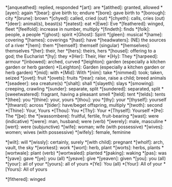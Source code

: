 <!--
Only add to this file abbreviations that only have one meaning.

Keep it in alphabetical order so that there are no duplicates.
-->

*[anqueathed]: replied, responded
*[art]: are
*[atithed]: granted, allowed
*[ayen]: again
*[bear]: give birth to; endure
*[bore]: gave birth to
*[borough]: city
*[brune]: brown
*[chyed]: called, cried (out)
*[chyeth]: calls, cries (out)
*[deer]: animal(s), beast(s)
*[eatest]: eat
*[Ewe]: Eve
*[feathered]: winged, fleet
*[feelfold]: increase in number, multiply
*[findeth]: finds
*[folk]: people, a people
*[ghost]: spirit
*[Ghost]: Spirit
*[gleen]: musical
*[hame]: covering
*[hames]: coverings
*[hast]: have
*[headwaters]: (NE) the sources of a river
*[hem]: them
*[hemself]: themself (singular)
*[hemselves]: themselves
*[her]: their, her
*[hers]: theirs, hers
*[housel]: offering to a god; the Eucharist
*[hy]: they
*[Her]: Their, Her
*[Hy]: They
*[harƿeed]: armour
*[inbowed]: arched, curved
*[leighton]: garden (especially a kitchen garden or herb garden)
*[Leighton]: Garden (especially a kitchen garden or herb garden)
*[mid]: with
*[Mid]: With
*[nim]: take
*[nimmed]: took; taken, seized
*[ovet]: fruit
*[ovets]: fruits
*[rear]: raise, raise a child; breed animals
*[seadeer]: sea creature(s)
*[shalt]: shall
*[slayeth]: slays
*[smowing]: creeping, crawling
*[sunder]: separate, split
*[sundered]: separated, split
*[sweetwatered]: fragrant, having a pleasant smell
*[teld]: tent
*[telds]: tents
*[thee]: you
*[thine]: your, yours
*[thou]: you
*[thy]: your
*[thyself]: yourself
*[thwarst]: across
*[tider]: have/beget offspring, multiply
*[twoth]: second
*[Thine]: Your, Yours
*[Thou]: You
*[Thy]: Your
*[Thyself]: Yourself
*[Þe]: The
*[þe]: the
*[wassombere]: fruitful, fertile, fruit-bearing
*[wast]: were (indicative)
*[were]: man, husband; were (verb)
*[werely]: male, masculine
*[wert]: were (subjunctive)
*[wife]: woman; wife (with possessive)
*[wives]: women; wives (with possessive)
*[wifely]: female, feminine
<!-- *[willest]: will | Archaic -->
*[wilt]: will
*[wissly]: certainly, surely
*[with child]: pregnant
*[wholf]: arch, vault, the sky
*[workest]: work
*[wort]: herb, plant
*[worts]: herbs, plants
*[wortwale]: plant (verb)
*[wortwaled]: planted
*[ƿaking]: waking
*[ƿas]: was
*[yave]: gave
*[ye]: you (all)
*[yeave]: give
*[yeaven]: given
*[you]: you (all)
*[your]: all of your
*[yours]: all of yours
*[Ye]: You (all)
*[Your]: All of your
*[Yours]: All of yours

<!-- Uncertain below -->
*[fithered]: winged
<!-- *[going by]: according to | Use 'abiding by'-->
<!-- *[shapeless]: formless -->
